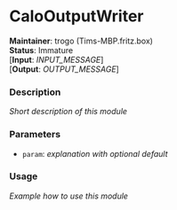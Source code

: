 # CaloOutputWriter
**Maintainer**: trogo (Tims-MBP.fritz.box)  
**Status**: Immature  
[**Input**: *INPUT_MESSAGE*]  
[**Output**: *OUTPUT_MESSAGE*]  

### Description
*Short description of this module*

### Parameters
* `param`: *explanation with optional default*

### Usage
*Example how to use this module*
